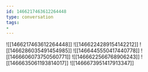 ```yaml
---
id: 1466217463612264448
type: conversation
tags:
- 
---
```

![[1466217463612264448]]
![[1466224289154142212]]
![[1466286035491454985]]
![[1466445550417440778]]
![[1466606073750560771]]
![[1466622566768906243]]
![[1466635061193814017]]
![[1466673951417913347]]

